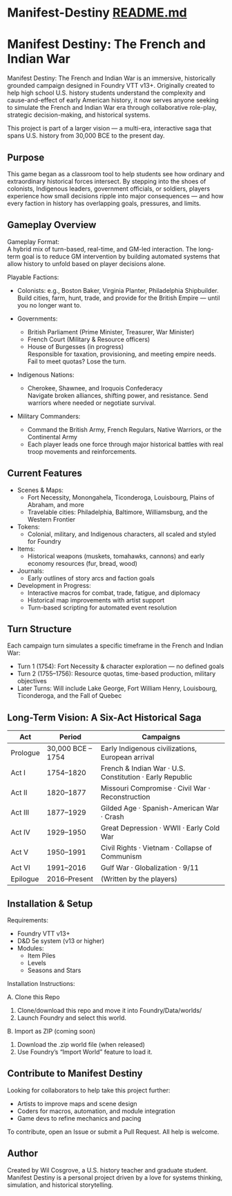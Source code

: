 # Manifest-Destiny [README.md](https://github.com/user-attachments/files/21147170/README.md)
# Manifest Destiny: The French and Indian War

Manifest Destiny: The French and Indian War is an immersive, historically grounded campaign designed in Foundry VTT v13+. Originally created to help high school U.S. history students understand the complexity and cause-and-effect of early American history, it now serves anyone seeking to simulate the French and Indian War era through collaborative role-play, strategic decision-making, and historical systems.

This project is part of a larger vision — a multi-era, interactive saga that spans U.S. history from 30,000 BCE to the present day.

## Purpose

This game began as a classroom tool to help students see how ordinary and extraordinary historical forces intersect. By stepping into the shoes of colonists, Indigenous leaders, government officials, or soldiers, players experience how small decisions ripple into major consequences — and how every faction in history has overlapping goals, pressures, and limits.

## Gameplay Overview

Gameplay Format:  
A hybrid mix of turn-based, real-time, and GM-led interaction. The long-term goal is to reduce GM intervention by building automated systems that allow history to unfold based on player decisions alone.

Playable Factions:

- Colonists: e.g., Boston Baker, Virginia Planter, Philadelphia Shipbuilder.  
  Build cities, farm, hunt, trade, and provide for the British Empire — until you no longer want to.

- Governments:  
  - British Parliament (Prime Minister, Treasurer, War Minister)  
  - French Court (Military & Resource officers)  
  - House of Burgesses (in progress)  
  Responsible for taxation, provisioning, and meeting empire needs. Fail to meet quotas? Lose the turn.

- Indigenous Nations:  
  - Cherokee, Shawnee, and Iroquois Confederacy  
  Navigate broken alliances, shifting power, and resistance. Send warriors where needed or negotiate survival.

- Military Commanders:  
  - Command the British Army, French Regulars, Native Warriors, or the Continental Army  
  - Each player leads one force through major historical battles with real troop movements and reinforcements.

## Current Features

- Scenes & Maps:
  - Fort Necessity, Monongahela, Ticonderoga, Louisbourg, Plains of Abraham, and more
  - Travelable cities: Philadelphia, Baltimore, Williamsburg, and the Western Frontier
- Tokens:
  - Colonial, military, and Indigenous characters, all scaled and styled for Foundry
- Items:
  - Historical weapons (muskets, tomahawks, cannons) and early economy resources (fur, bread, wood)
- Journals:
  - Early outlines of story arcs and faction goals
- Development in Progress:
  - Interactive macros for combat, trade, fatigue, and diplomacy
  - Historical map improvements with artist support
  - Turn-based scripting for automated event resolution

## Turn Structure

Each campaign turn simulates a specific timeframe in the French and Indian War:

- Turn 1 (1754): Fort Necessity & character exploration — no defined goals
- Turn 2 (1755–1756): Resource quotas, time-based production, military objectives
- Later Turns: Will include Lake George, Fort William Henry, Louisbourg, Ticonderoga, and the Fall of Quebec

## Long-Term Vision: A Six-Act Historical Saga

| Act | Period | Campaigns |
|-----|--------|-----------|
| Prologue | 30,000 BCE – 1754 | Early Indigenous civilizations, European arrival  
| Act I | 1754–1820 | French & Indian War · U.S. Constitution · Early Republic  
| Act II | 1820–1877 | Missouri Compromise · Civil War · Reconstruction  
| Act III | 1877–1929 | Gilded Age · Spanish-American War · Crash  
| Act IV | 1929–1950 | Great Depression · WWII · Early Cold War  
| Act V | 1950–1991 | Civil Rights · Vietnam · Collapse of Communism  
| Act VI | 1991–2016 | Gulf War · Globalization · 9/11  
| Epilogue | 2016–Present | (Written by the players)

## Installation & Setup

Requirements:
- Foundry VTT v13+
- D&D 5e system (v13 or higher)
- Modules:
  - Item Piles  
  - Levels  
  - Seasons and Stars  

Installation Instructions:

A. Clone this Repo  
1. Clone/download this repo and move it into Foundry/Data/worlds/  
2. Launch Foundry and select this world.

B. Import as ZIP (coming soon)  
1. Download the .zip world file (when released)  
2. Use Foundry’s “Import World” feature to load it.

## Contribute to Manifest Destiny

Looking for collaborators to help take this project further:

- Artists to improve maps and scene design  
- Coders for macros, automation, and module integration  
- Game devs to refine mechanics and pacing  

To contribute, open an Issue or submit a Pull Request. All help is welcome.

## Author

Created by Wil Cosgrove, a U.S. history teacher and graduate student.  
Manifest Destiny is a personal project driven by a love for systems thinking, simulation, and historical storytelling.
